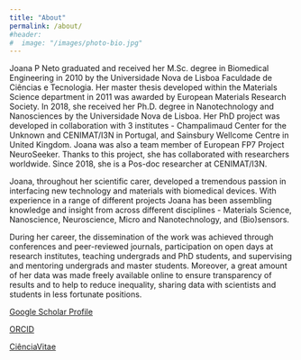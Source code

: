 ```yaml
---
title: "About"
permalink: /about/
#header:
#  image: "/images/photo-bio.jpg"
---
```


Joana P Neto graduated and received her M.Sc. degree in Biomedical Engineering in 2010 by the Universidade Nova de Lisboa Faculdade de Ciências e Tecnologia. 
Her master thesis developed within the Materials Science department in 2011 was awarded by European Materials Research Society. In 2018, she received her Ph.D. degree in Nanotechnology and Nanosciences by the Universidade Nova de Lisboa. 
Her PhD project was developed in collaboration with 3 institutes - Champalimaud Center for the Unknown and CENIMAT/I3N in Portugal, and Sainsbury Wellcome Centre in United Kingdom. 
Joana was also a team member of European FP7 Project NeuroSeeker. Thanks to this project, she has collaborated with researchers worldwide. 
Since 2018, she is a Pos-doc researcher at CENIMAT/I3N.

Joana, throughout her scientific carer, developed a tremendous passion in interfacing new technology and materials with biomedical devices. With experience in a range of different projects Joana has been assembling knowledge and insight from across different disciplines - Materials Science, Nanoscience, Neuroscience, Micro and Nanotechnology, and (Bio)sensors. 

During her career, the dissemination of the work was achieved through conferences and peer-reviewed journals, participation on open days at research institutes, teaching undergrads and PhD students, and supervising and mentoring undergrads and master students. 
Moreover, a great amount of her data was made freely available online to ensure transparency of results and to help to reduce inequality, sharing data with scientists and students in less fortunate positions. 


[Google Scholar Profile](https://scholar.google.com/citations?user=csGzJ6EAAAAJ&hl=pt-PT)

[ORCID](https://orcid.org/0000-0001-7237-8916)

[CiênciaVitae](https://www.cienciavitae.pt//en/C81F-F6ED-E6EB)

